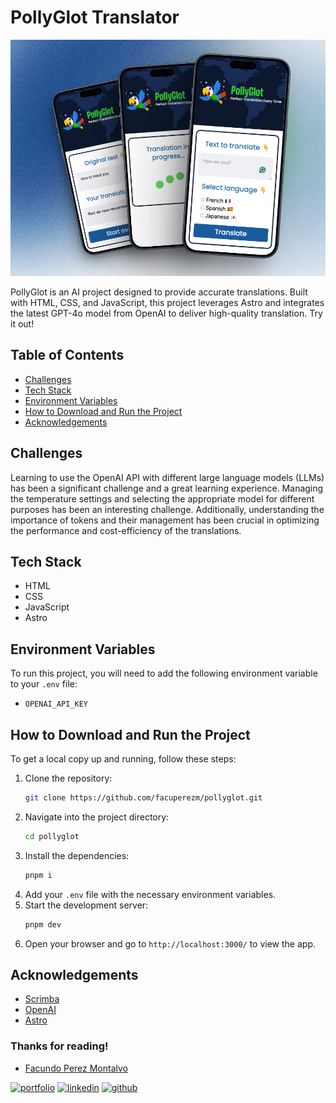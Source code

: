 # PollyGlot Translator

![App Screenshot](/public/screenshot.png)

PollyGlot is an AI project designed to provide accurate translations. Built with HTML, CSS, and JavaScript, this project leverages Astro and integrates the latest GPT-4o model from OpenAI to deliver high-quality translation. Try it out!

## Table of Contents

- [Challenges](#challenges)
- [Tech Stack](#tech-stack)
- [Environment Variables](#environment-variables)
- [How to Download and Run the Project](#how-to-download-and-run-the-project)
- [Acknowledgements](#acknowledgements)

## Challenges

Learning to use the OpenAI API with different large language models (LLMs) has been a significant challenge and a great learning experience. Managing the temperature settings and selecting the appropriate model for different purposes has been an interesting challenge. Additionally, understanding the importance of tokens and their management has been crucial in optimizing the performance and cost-efficiency of the translations.

## Tech Stack

- HTML
- CSS
- JavaScript
- Astro

## Environment Variables

To run this project, you will need to add the following environment variable to your `.env` file:

- `OPENAI_API_KEY`

## How to Download and Run the Project

To get a local copy up and running, follow these steps:

1. Clone the repository:
   ```bash
   git clone https://github.com/facuperezm/pollyglot.git
   ```
2. Navigate into the project directory:
   ```bash
   cd pollyglot
   ```
3. Install the dependencies:
   ```bash
   pnpm i
   ```
4. Add your `.env` file with the necessary environment variables.
5. Start the development server:
   ```bash
   pnpm dev
   ```
6. Open your browser and go to `http://localhost:3000/` to view the app.

## Acknowledgements

- [Scrimba](https://scrimba.com/)
- [OpenAI](https://openai.com/)
- [Astro](https://astro.build/)

### Thanks for reading!

- [Facundo Perez Montalvo](https://facuperezm.com)

[![portfolio](https://img.shields.io/badge/my_portfolio-000?style=for-the-badge&logo=ko-fi&logoColor=white)](https://facuperezm.com)
[![linkedin](https://img.shields.io/badge/linkedin-0A66C2?style=for-the-badge&logo=linkedin&logoColor=white)](https://www.linkedin.com/in/facuperezm/)
[![github](https://img.shields.io/badge/github-555?style=for-the-badge&logo=github&logoColor=white)](https://github.com/facuperezm)
